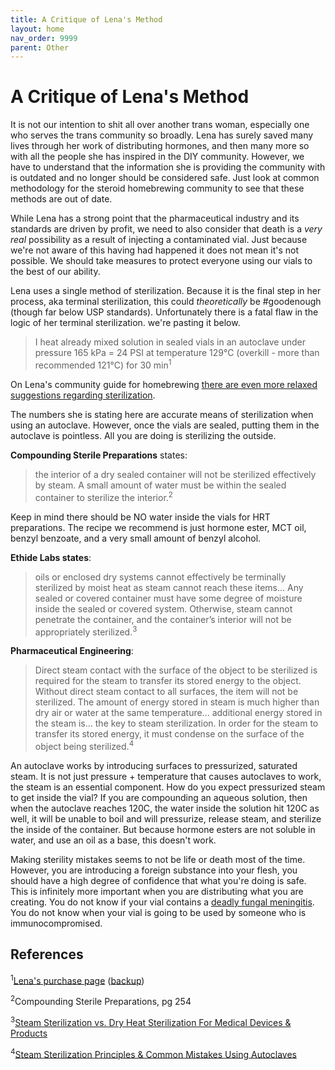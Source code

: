 ```yaml
---
title: A Critique of Lena's Method
layout: home
nav_order: 9999
parent: Other
---
```


# A Critique of Lena's Method

It is not our intention to shit all over another trans woman, especially one who serves the trans community so broadly. Lena has surely saved many lives through her work of distributing hormones, and then many more so with all the people she has inspired in the DIY community. However, we have to understand that the information she is providing the community with is outdated and no longer should be considered safe. Just look at common methodology for the steroid homebrewing community to see that these methods are out of date.

While Lena has a strong point that the pharmaceutical industry and its standards are driven by profit, we need to also consider that death is a _very real_ possibility as a result of injecting a contaminated vial. Just because we're not aware of this having had happened it does not mean it's not possible. We should take measures to protect everyone using our vials to the best of our ability.

Lena uses a single method of sterilization. Because it is the final step in her process, aka terminal sterilization, this could *theoretically* be #goodenough (though far below USP standards). Unfortunately there is a fatal flaw in the logic of her terminal sterilization. we're pasting it below.

>I heat already mixed solution in sealed vials in an autoclave under pressure 165 kPa = 24 PSI at temperature 129°C (overkill - more than recommended 121°C) for 30 min<sup>1</sup>

On Lena's community guide for homebrewing [there are even more relaxed suggestions regarding sterilization](https://groups.io/g/MTFHRT/wiki/29602#Sterilize).

The numbers she is stating here are accurate means of sterilization when using an autoclave. However, once the vials are sealed, putting them in the autoclave is pointless. All you are doing is sterilizing the outside. 

**Compounding Sterile Preparations** states:

> the interior of a dry sealed container will not be sterilized effectively by steam. A small amount of water must be within the sealed container to sterilize the interior.<sup>2</sup>

Keep in mind there should be NO water inside the vials for HRT preparations. The recipe we recommend is just hormone ester, MCT oil, benzyl benzoate, and a very small amount of benzyl alcohol.

**Ethide Labs states**:

> oils or enclosed dry systems cannot effectively be terminally sterilized by moist heat as steam cannot reach these items... Any sealed or covered container must have some degree of moisture inside the sealed or covered system. Otherwise, steam cannot penetrate the container, and the container’s interior will not be appropriately sterilized.<sup>3</sup>

**Pharmaceutical Engineering**: 

> Direct steam contact with the surface of the object to be sterilized is required for the steam to transfer its stored energy to the object. Without direct steam contact to all surfaces, the item will not be sterilized. The amount of energy stored in steam is much higher than dry air or water at the same temperature... additional energy stored in the steam is... the key to steam sterilization. In order for the steam to transfer its stored energy, it must condense on the surface of the object being sterilized.<sup>4</sup>

An autoclave works by introducing surfaces to pressurized, saturated steam. It is not just pressure + temperature that causes autoclaves to work, the steam is an essential component. How do you expect pressurized steam to get inside the vial? If you are compounding an aqueous solution, then when the autoclave reaches 120C, the water inside the solution hit 120C as well, it will be unable to boil and will pressurize, release steam, and sterilize the inside of the container. But because hormone esters are not soluble in water, and use an oil as a base, this doesn't work.

Making sterility mistakes seems to not be life or death most of the time. However, you are introducing a foreign substance into your flesh, you should have a high degree of confidence that what you're doing is safe. This is infinitely more important when you are distributing what you are creating. You do not know if your vial contains a [deadly fungal meningitis](https://en.wikipedia.org/wiki/New_England_Compounding_Center_meningitis_outbreak_). You do not know when your vial is going to be used by someone who is immunocompromised. 

## References

<sup>1</sup>[Lena's purchase page](http://lena.kiev.ua/EV/) ([backup](https://web.archive.org/web/20230515083939/http://lena.kiev.ua/EV/))

<sup>2</sup>Compounding Sterile Preparations, pg 254

<sup>3</sup>[Steam Sterilization vs. Dry Heat Sterilization For Medical Devices & Products](https://ethidelabs.com/steam-sterilization-vs-dry-heat-sterilization-for-medical-devices-and-products/)

<sup>4</sup>[Steam Sterilization Principles & Common Mistakes Using Autoclaves](https://ispe.org/pharmaceutical-engineering/november-december-2013/steam-sterilization-principles-common-mistakes)